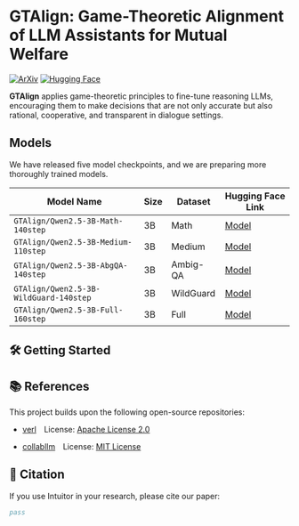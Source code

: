 # GTAlign: Game-Theoretic Alignment of LLM Assistants for Mutual Welfare

[![ArXiv](https://img.shields.io/badge/arXiv-25210.66666-b31b1b?style=flat&logo=arxiv&logoColor=white)](https://arxiv.org/abs/2505.19590)
[![Hugging Face](https://img.shields.io/badge/HuggingFace-GTAlign-orange?logo=huggingface&logoColor=white)](https://huggingface.co/GTAlign)

**GTAlign** applies game-theoretic principles to fine-tune reasoning LLMs, encouraging them to make decisions that are not only accurate but also rational, cooperative, and transparent in dialogue settings.


## Models

We have released five model checkpoints, and we are preparing more thoroughly trained models.

| Model Name | Size | Dataset | Hugging Face Link |
|------------|------|--------|--------------------|
| `GTAlign/Qwen2.5-3B-Math-140step` | 3B | Math | [Model](https://huggingface.co/GTAlign/Qwen2.5-3B-Math-140step) |
| `GTAlign/Qwen2.5-3B-Medium-110step` | 3B | Medium | [Model](https://huggingface.co/GTAlign/Qwen2.5-3B-Medium-110step) |
| `GTAlign/Qwen2.5-3B-AbgQA-140step` | 3B | Ambig-QA | [Model](https://huggingface.co/GTAlign/Qwen2.5-3B-AbgQA-140step) |
| `GTAlign/Qwen2.5-3B-WildGuard-140step` | 3B | WildGuard | [Model](https://huggingface.co/GTAlign/Qwen2.5-3B-WildGuard-140step) |
| `GTAlign/Qwen2.5-3B-Full-160step` | 3B | Full | [Model](https://huggingface.co/GTAlign/Qwen2.5-3B-Full-160step) |

## 🛠️ Getting Started



## 📚 References

This project builds upon the following open-source repositories:

- [verl](https://github.com/volcengine/verl) License: [Apache License 2.0](https://github.com/volcengine/verl/blob/main/LICENSE)

- [collabllm](https://github.com/Wuyxin/collabllm) License: [MIT License](https://github.com/Wuyxin/collabllm/blob/main/LICENSE)


## 📄 Citation

If you use Intuitor in your research, please cite our paper:
```bibtex
pass
```
